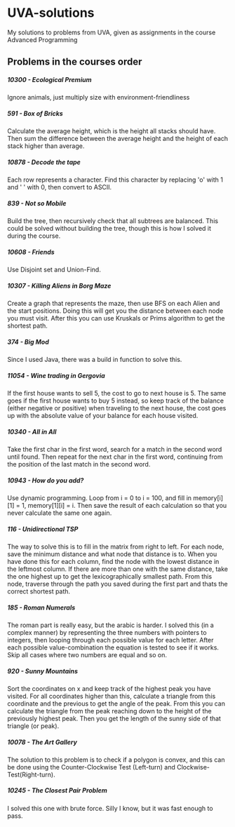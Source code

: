 # UVA-solutions
My solutions to problems from UVA, given as assignments in the course Advanced Programming

## Problems in the courses order
##### 10300 - Ecological Premium
Ignore animals, just multiply size with environment-friendliness
##### 591 - Box of Bricks
Calculate the average height, which is the height all stacks should have. Then sum the difference between the average height and the height of each stack higher than average.
##### 10878 - Decode the tape
Each row represents a character. Find this character by replacing 'o' with 1 and ' ' with 0, then convert to ASCII.
##### 839 - Not so Mobile
Build the tree, then recursively check that all subtrees are balanced. This could be solved without building the tree, though this is how I solved it during the course.
##### 10608 - Friends
Use Disjoint set and Union-Find.
##### 10307 - Killing Aliens in Borg Maze
Create a graph that represents the maze, then use BFS on each Alien and the start positions. Doing this will get you the distance between each node you must visit. After this you can use Kruskals or Prims algorithm to get the shortest path.
##### 374 - Big Mod
Since I used Java, there was a build in function to solve this.
##### 11054 - Wine trading in Gergovia
If the first house wants to sell 5, the cost to go to next house is 5. The same goes if the first house wants to buy 5 instead, so keep track of the balance (either negative or positive) when traveling to the next house, the cost goes up with the absolute value of your balance for each house visited.
##### 10340 - All in All
Take the first char in the first word, search for a match in the second word until found. Then repeat for the next char in the first word, continuing from the position of the last match in the second word.
##### 10943 - How do you add?
Use dynamic programming. Loop from i = 0 to i = 100, and fill in memory[i][1] = 1, memory[1][i] = i.
Then save the result of each calculation so that you never calculate the same one again.
##### 116 - Unidirectional TSP
The way to solve this is to fill in the matrix from right to left. For each node, save the minimum distance and what node that distance is to. When you have done this for each column, find the node with the lowest distance in the leftmost column. If there are more than one with the same distance, take the one highest up to get the lexicographically smallest path. From this node, traverse through the path you saved during the first part and thats the correct shortest path.
##### 185 - Roman Numerals
The roman part is really easy, but the arabic is harder. I solved this (in a complex manner) by representing the three numbers with pointers to integers, then looping through each possible value for each letter. After each possible value-combination the equation is tested to see if it works. Skip all cases where two numbers are equal and so on.
##### 920 - Sunny Mountains
Sort the coordinates on x and keep track of the highest peak you have visited. For all coordinates higher than this, calculate a triangle from this coordinate and the previous to get the angle of the peak. From this you can calculate the triangle from the peak reaching down to the height of the previously highest peak. Then you get the length of the sunny side of that triangle (or peak).
##### 10078 - The Art Gallery
The solution to this problem is to check if a polygon is convex, and this can be done using the
Counter-Clockwise Test (Left-turn) and Clockwise-Test(Right-turn).
##### 10245 - The Closest Pair Problem
I solved this one with brute force. Silly I know, but it was fast enough to pass.
